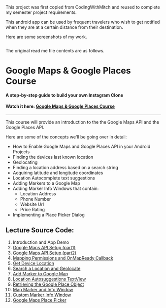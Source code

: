 This project was first copied from CodingWithMitch and reused to complete my semester project requirements.
<p>This android app can be used by frequent travelers who wish to get notified when they are at a certain distance from their destination.</p>

<p>Here are some screenshots of my work.</p>
<img src="">





<p>The original read me file contents are as follows.</p>
<h1>Google Maps & Google Places Course</h1>
<h4>A step-by-step guide to build your own Instagram Clone</h4>
<h4>Watch it here: <a href='https://codingwithmitch.com/courses/google-maps-google-places/' target='_blank'>Google Maps & Google Places Course</a></h4>
<hr>
<p>This course will provide an introduction to the the Google Maps API and the Google Places API.</p>

<p>Here are some of the concepts we'll be going over in detail:</p>
<ul>
<li>How to Enable Google Maps and Google Places API in your Android Projects</li>
<li>Finding the devices last known location</li>
<li>Geolocating</li>
<li>Finding a location address based on a search string</li>
<li>Acquiring latitude and longitude coordinates</li>
<li>Location Autocomplete text suggestions</li>
<li>Adding Markers to a Google Map</li>
<li>Adding Marker Info Windows that contain:
<ul>
  <li>Location Address</li>
  <li>Phone Number</li>
  <li>Website Url</li>
  <li>Price Rating</li>
</ul>
</li>
<li>Implementing a Place Picker Dialog</li>
</ul>

<h2>Lecture Source Code:</h2>
<ol>
<li> Introduction and App Demo</li>

<li><a href='https://goo.gl/Tcmfhi'> Google Maps API Setup (part1)</a></li>

<li><a href='https://goo.gl/JWhA89'> Google Maps API Setup (part2)</a></li>

<li><a href='https://goo.gl/PbTT4R'> Mapping Permissions and OnMapReady Callback</a></li>

<li><a href='https://goo.gl/Rav9Jh'> Get Device Location</a></li>

<li><a href='https://goo.gl/pvgzDt'> Search a Location and Geolocate</a></li>

<li><a href='https://goo.gl/5iuwwi'> Add Marker to Google Map</a></li>

<li><a href='https://goo.gl/gbvcZT'> Location Autosuggestions TextView</a></li>

<li><a href='https://goo.gl/XpRiqL'> Retrieving the Google Place Object</a></li>

<li><a href='https://goo.gl/FGjMiB'> Map Marker and Info Window</a></li>

<li><a href='https://goo.gl/7NqqMh'> Custom Marker Info Window</a></li>

<li><a href='https://goo.gl/Adx3da'> Google Maps Place Picker</a></li>
</ol>
